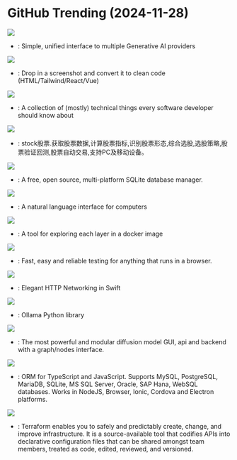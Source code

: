 # GitHub Trending (2024-11-28)

![](https://img.shields.io/badge/Python-New%20893-green?style=flat-square&logo=appveyor)
- [](https://github.comundefined): Simple, unified interface to multiple Generative AI providers

![](https://img.shields.io/badge/Python-New%20610-green?style=flat-square&logo=appveyor)
- [](https://github.comundefined): Drop in a screenshot and convert it to clean code (HTML/Tailwind/React/Vue)

![](https://img.shields.io/badge/none-New%20243-green?style=flat-square&logo=appveyor)
- [](https://github.comundefined): A collection of (mostly) technical things every software developer should know about

![](https://img.shields.io/badge/Python-New%2028-green?style=flat-square&logo=appveyor)
- [](https://github.comundefined): stock股票.获取股票数据,计算股票指标,识别股票形态,综合选股,选股策略,股票验证回测,股票自动交易,支持PC及移动设备。

![](https://img.shields.io/badge/C-New%2055-green?style=flat-square&logo=appveyor)
- [](https://github.comundefined): A free, open source, multi-platform SQLite database manager.

![](https://img.shields.io/badge/Python-New%20380-green?style=flat-square&logo=appveyor)
- [](https://github.comundefined): A natural language interface for computers

![](https://img.shields.io/badge/Go-New%20398-green?style=flat-square&logo=appveyor)
- [](https://github.comundefined): A tool for exploring each layer in a docker image

![](https://img.shields.io/badge/JavaScript-New%20146-green?style=flat-square&logo=appveyor)
- [](https://github.comundefined): Fast, easy and reliable testing for anything that runs in a browser.

![](https://img.shields.io/badge/Swift-New%2056-green?style=flat-square&logo=appveyor)
- [](https://github.comundefined): Elegant HTTP Networking in Swift

![](https://img.shields.io/badge/Python-New%2063-green?style=flat-square&logo=appveyor)
- [](https://github.comundefined): Ollama Python library

![](https://img.shields.io/badge/Python-New%20159-green?style=flat-square&logo=appveyor)
- [](https://github.comundefined): The most powerful and modular diffusion model GUI, api and backend with a graph/nodes interface.

![](https://img.shields.io/badge/TypeScript-New%208-green?style=flat-square&logo=appveyor)
- [](https://github.comundefined): ORM for TypeScript and JavaScript. Supports MySQL, PostgreSQL, MariaDB, SQLite, MS SQL Server, Oracle, SAP Hana, WebSQL databases. Works in NodeJS, Browser, Ionic, Cordova and Electron platforms.

![](https://img.shields.io/badge/Go-New%2015-green?style=flat-square&logo=appveyor)
- [](https://github.comundefined): Terraform enables you to safely and predictably create, change, and improve infrastructure. It is a source-available tool that codifies APIs into declarative configuration files that can be shared amongst team members, treated as code, edited, reviewed, and versioned.


